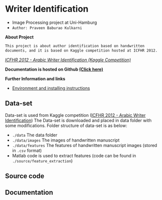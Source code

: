 
# Writer Identification
+ Image Processing project at Uni-Hamburg
+ `Author: Praveen Baburao Kulkarni`

**About Project**
```txt
This project is about author identification based on handwritten 
documents, and it is based on Kaggle competition hosted at ICFHR 2012.
```
*[ICFHR 2012 - Arabic Writer Identification (Kaggle Competition)](https://www.kaggle.com/c/awic2012/data)*


**Documentation is hosted on Github [(Click here)](http://praveenneuron.github.io/writer_identification_doc/html/index.html)**


**Further Information and links**

+ [Environment and installing instructions](file:///E:/GitHub/praveenneuron.github.io/writer_identification_doc/html/md_installation.html)


## Data-set 
Data-set is used from Kaggle competition ([ICFHR 2012 - Arabic Writer Identification](https://www.kaggle.com/c/awic2012/data))
The Data-set is downloaded and placed in data folder with some modifications.
Folder structure of data-set is as below:
+ `./data` The data folder
+ `./data/images` The images of handwritten manuscript
+ `./data/features` The features of handwritten manuscript images (stored in `.csv` format)
+ Matlab code is used to extract features (code can be found in `./source/feature_extraction`)

## Source code

## Documentation
